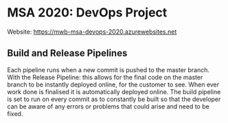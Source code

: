 # MSA 2020: DevOps Project

Website: https://mwb-msa-devops-2020.azurewebsites.net

## Build and Release Pipelines
Each pipeline runs when a new commit is pushed to the master branch. With the Release Pipeline: this allows for the final code on the master branch to be instantly deployed online, for the customer to see. When ever work done is finalised it is automatically deployed online. The build pipeline is set to run on every commit as to constantly be built so that the developer can be aware of any errors or problems that could arise and need to be fixed.
